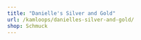 ```yaml
---
title: "Danielle's Silver and Gold"
url: /kamloops/danielles-silver-and-gold/
shop: Schmuck
---
```


